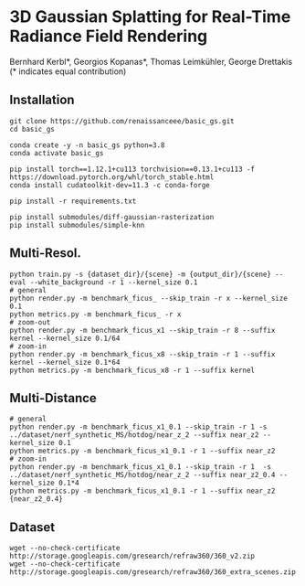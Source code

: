 # 3D Gaussian Splatting for Real-Time Radiance Field Rendering
Bernhard Kerbl*, Georgios Kopanas*, Thomas Leimkühler, George Drettakis (* indicates equal contribution)<br>

## Installation
```shell
git clone https://github.com/renaissanceee/basic_gs.git
cd basic_gs

conda create -y -n basic_gs python=3.8
conda activate basic_gs

pip install torch==1.12.1+cu113 torchvision==0.13.1+cu113 -f https://download.pytorch.org/whl/torch_stable.html
conda install cudatoolkit-dev=11.3 -c conda-forge

pip install -r requirements.txt

pip install submodules/diff-gaussian-rasterization
pip install submodules/simple-knn
```

## Multi-Resol.
```shell
python train.py -s {dataset_dir}/{scene} -m {output_dir}/{scene} --eval --white_background -r 1 --kernel_size 0.1
# general 
python render.py -m benchmark_ficus_ --skip_train -r x --kernel_size 0.1
python metrics.py -m benchmark_ficus_ -r x
# zoom-out
python render.py -m benchmark_ficus_x1 --skip_train -r 8 --suffix kernel --kernel_size 0.1/64 
# zoom-in
python render.py -m benchmark_ficus_x8 --skip_train -r 1 --suffix kernel --kernel_size 0.1*64
python metrics.py -m benchmark_ficus_x8 -r 1 --suffix kernel
```

## Multi-Distance
```shell
# general 
python render.py -m benchmark_ficus_x1_0.1 --skip_train -r 1 -s ../dataset/nerf_synthetic_MS/hotdog/near_z_2 --suffix near_z2 --kernel_size 0.1
python metrics.py -m benchmark_ficus_x1_0.1 -r 1 --suffix near_z2
# zoom-in
python render.py -m benchmark_ficus_x1_0.1 --skip_train -r 1  -s ../dataset/nerf_synthetic_MS/hotdog/near_z_2 --suffix near_z2_0.4 --kernel_size 0.1*4
python metrics.py -m benchmark_ficus_x1_0.1 -r 1 --suffix near_z2 {near_z2_0.4}
```

## Dataset
```shell
wget --no-check-certificate http://storage.googleapis.com/gresearch/refraw360/360_v2.zip
wget --no-check-certificate http://storage.googleapis.com/gresearch/refraw360/360_extra_scenes.zip
```